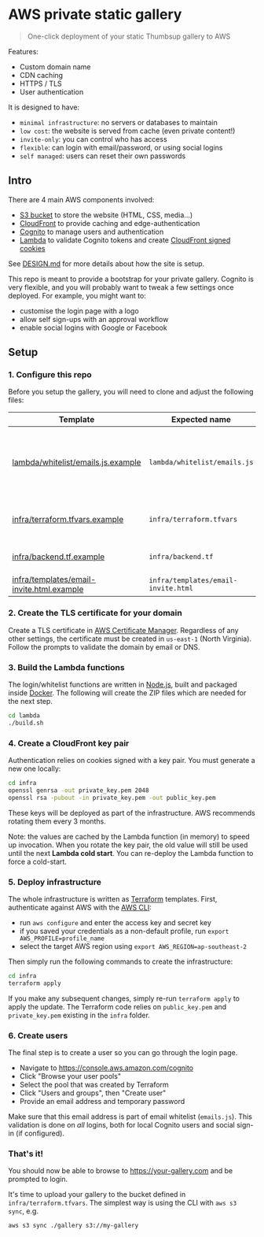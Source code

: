 # AWS private static gallery

> One-click deployment of your static Thumbsup gallery to AWS

Features:

- Custom domain name
- CDN caching
- HTTPS / TLS
- User authentication

It is designed to have:

- `minimal infrastructure`: no servers or databases to maintain
- `low cost`: the website is served from cache (even private content!)
- `invite-only`: you can control who has access
- `flexible`: can login with email/password, or using social logins
- `self managed`: users can reset their own passwords

## Intro

There are 4 main AWS components involved:

- [S3 bucket](https://aws.amazon.com/s3) to store the website (HTML, CSS, media...)
- [CloudFront](https://aws.amazon.com/cloudfront) to provide caching and edge-authentication
- [Cognito](https://aws.amazon.com/cognito) to manage users and authentication
- [Lambda](https://aws.amazon.com/lambda) to validate Cognito tokens and create [CloudFront signed cookies](http://docs.aws.amazon.com/AmazonCloudFront/latest/DeveloperGuide/private-content-signed-cookies.html)

See [DESIGN.md](DESIGN.md) for more details about how the site is setup.

This repo is meant to provide a bootstrap for your private gallery.
Cognito is very flexible, and you will probably want to tweak a few settings once deployed.
For example, you might want to:

- customise the login page with a logo
- allow self sign-ups with an approval workflow
- enable social logins with Google or Facebook

## Setup

### 1. Configure this repo

Before you setup the gallery, you will need to clone and adjust the following files:

| Template | Expected name | Content |
|----------|---------------|---------|
| [lambda/whitelist/emails.js.example](lambda/whitelist/emails.js.example) | `lambda/whitelist/emails.js` | List of email addresses that can access the gallery |
| [infra/terraform.tfvars.example](infra/terraform.tfvars.example) | `infra/terraform.tfvars` | S3 bucket name, domain name... |
| [infra/backend.tf.example](infra/backend.tf.example) | `infra/backend.tf` | Terraform state storage |
| [infra/templates/email-invite.html.example](infra/templates/email-invite.html.example) | `infra/templates/email-invite.html` | Email template |

### 2. Create the TLS certificate for your domain

Create a TLS certificate in [AWS Certificate Manager](https://console.aws.amazon.com/acm).
Regardless of any other settings, the certificate must be created  in `us-east-1` (North Virginia).
Follow the prompts to validate the domain by email or DNS.

### 3. Build the Lambda functions

The login/whitelist functions are written in [Node.js](https://nodejs.org),
built and packaged inside [Docker](https://www.docker.com).
The following will create the ZIP files which are needed for the next step.

```bash
cd lambda
./build.sh
```

### 4. Create a CloudFront key pair

Authentication relies on cookies signed with a key pair.
You must generate a new one locally:

``` bash
cd infra
openssl genrsa -out private_key.pem 2048
openssl rsa -pubout -in private_key.pem -out public_key.pem
```

These keys will be deployed as part of the infrastructure. AWS recommends rotating them every 3 months.

Note: the values are cached by the Lambda function (in memory) to speed up invocation.
When you rotate the key pair, the old value will still be used until the next **Lambda cold start**.
You can re-deploy the Lambda function to force a cold-start.

### 5. Deploy infrastructure

The whole infrastructure is written as [Terraform](https://www.terraform.io/) templates.
First, authenticate against AWS with the [AWS CLI](https://aws.amazon.com/cli):

- run `aws configure` and enter the access key and secret key
- if you saved your credentials as a non-default profile, run `export AWS_PROFILE=profile_name`
- select the target AWS region using `export AWS_REGION=ap-southeast-2`

Then simply run the following commands to create the infrastructure:

```bash
cd infra
terraform apply
```

If you make any subsequent changes, simply re-run `terraform apply` to apply the update.
The Terraform code relies on `public_key.pem` and `private_key.pem` existing in the `infra` folder.

### 6. Create users

The final step is to create a user so you can go through the login page.

- Navigate to https://console.aws.amazon.com/cognito
- Click "Browse your user pools"
- Select the pool that was created by Terraform
- Click "Users and groups", then "Create user"
- Provide an email address and temporary password

Make sure that this email address is part of email whitelist (`emails.js`).
This validation is done on _all_ logins, both for local Cognito users and social sign-in (if configured).

### That's it!

You should now be able to browse to https://your-gallery.com and be prompted to login.

It's time to upload your gallery to the bucket defined in `infra/terraform.tfvars`.
The simplest way is using the CLI with `aws s3 sync`, e.g.

```bash
aws s3 sync ./gallery s3://my-gallery
```

